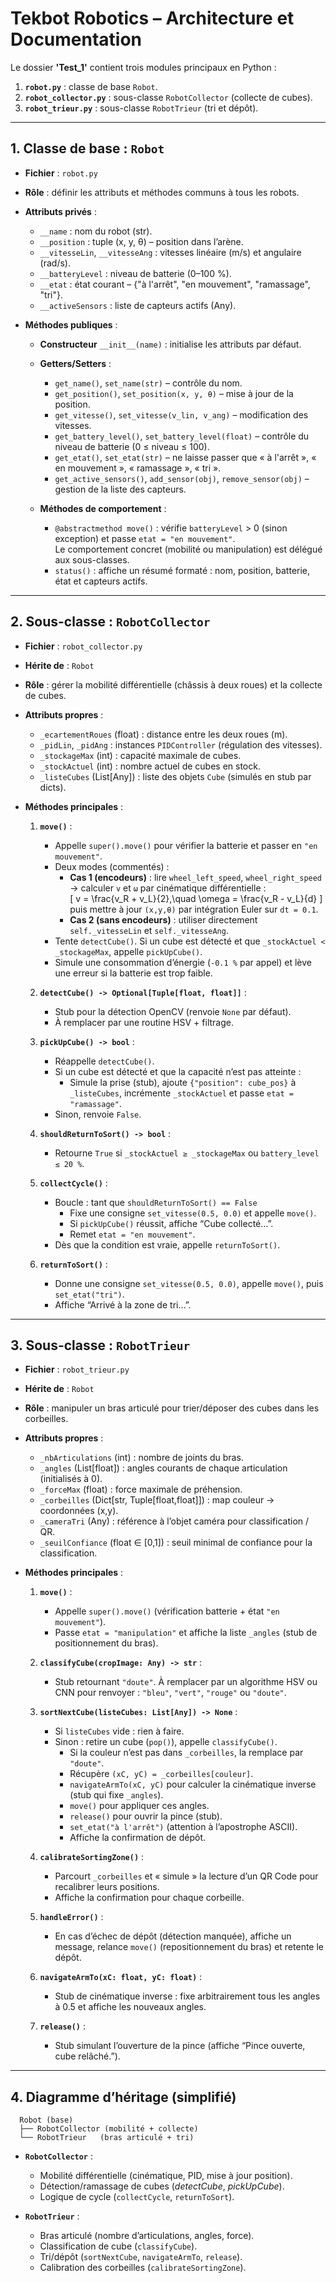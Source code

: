 # Tekbot Robotics – Architecture et Documentation

Le dossier **'Test_1'** contient trois modules principaux en Python :
1. **`robot.py`** : classe de base `Robot`.  
2. **`robot_collector.py`** : sous-classe `RobotCollector` (collecte de cubes).  
3. **`robot_trieur.py`** : sous-classe `RobotTrieur` (tri et dépôt).

---

## 1. Classe de base : `Robot`

- **Fichier** : `robot.py`  
- **Rôle** : définir les attributs et méthodes communs à tous les robots.  
- **Attributs privés** :
  - `__name` : nom du robot (str).  
  - `__position` : tuple (x, y, θ) – position dans l’arène.  
  - `__vitesseLin`, `__vitesseAng` : vitesses linéaire (m/s) et angulaire (rad/s).  
  - `__batteryLevel` : niveau de batterie (0–100 %).  
  - `__etat` : état courant – {"à l'arrêt", "en mouvement", "ramassage", "tri"}.  
  - `__activeSensors` : liste de capteurs actifs (Any).

- **Méthodes publiques** :
  - **Constructeur** `__init__(name)` : initialise les attributs par défaut.  
  - **Getters/Setters** :
    - `get_name()`, `set_name(str)` – contrôle du nom.  
    - `get_position()`, `set_position(x, y, θ)` – mise à jour de la position.  
    - `get_vitesse()`, `set_vitesse(v_lin, v_ang)` – modification des vitesses.  
    - `get_battery_level()`, `set_battery_level(float)` – contrôle du niveau de batterie (0 ≤ niveau ≤ 100).  
    - `get_etat()`, `set_etat(str)` – ne laisse passer que « à l'arrêt », « en mouvement », « ramassage », « tri ».  
    - `get_active_sensors()`, `add_sensor(obj)`, `remove_sensor(obj)` – gestion de la liste des capteurs.

  - **Méthodes de comportement** :
    - `@abstractmethod move()` : vérifie `batteryLevel` > 0 (sinon exception) et passe `etat = "en mouvement"`.  
      Le comportement concret (mobilité ou manipulation) est délégué aux sous-classes.
    - `status()` : affiche un résumé formaté : nom, position, batterie, état et capteurs actifs.

---

## 2. Sous-classe : `RobotCollector`

- **Fichier** : `robot_collector.py`  
- **Hérite de** : `Robot`  
- **Rôle** : gérer la mobilité différentielle (châssis à deux roues) et la collecte de cubes.

- **Attributs propres** :
  - `_ecartementRoues` (float) : distance entre les deux roues (m).  
  - `_pidLin`, `_pidAng` : instances `PIDController` (régulation des vitesses).  
  - `_stockageMax` (int) : capacité maximale de cubes.  
  - `_stockActuel` (int) : nombre actuel de cubes en stock.  
  - `_listeCubes` (List[Any]) : liste des objets `Cube` (simulés en stub par dicts).

- **Méthodes principales** :
  1. **`move()`** :
     - Appelle `super().move()` pour vérifier la batterie et passer en `"en mouvement"`.  
     - Deux modes (commentés) :
       - **Cas 1 (encodeurs)** : lire `wheel_left_speed`, `wheel_right_speed` → calculer `v` et `ω` par cinématique différentielle :  
         \[
         v = \frac{v_R + v_L}{2},\quad
         \omega = \frac{v_R - v_L}{d}
         \]
         puis mettre à jour `(x,y,θ)` par intégration Euler sur `dt = 0.1`.  
       - **Cas 2 (sans encodeurs)** : utiliser directement `self._vitesseLin` et `self._vitesseAng`.
     - Tente `detectCube()`. Si un cube est détecté et que `_stockActuel < _stockageMax`, appelle `pickUpCube()`.
     - Simule une consommation d’énergie (`-0.1 %` par appel) et lève une erreur si la batterie est trop faible.

  2. **`detectCube() -> Optional[Tuple[float, float]]`** : 
     - Stub pour la détection OpenCV (renvoie `None` par défaut).  
     - À remplacer par une routine HSV + filtrage.

  3. **`pickUpCube() -> bool`** :
     - Réappelle `detectCube()`.  
     - Si un cube est détecté et que la capacité n’est pas atteinte :
       - Simule la prise (stub), ajoute `{"position": cube_pos}` à `_listeCubes`, incrémente `_stockActuel` et passe `etat = "ramassage"`.  
     - Sinon, renvoie `False`.

  4. **`shouldReturnToSort() -> bool`** :
     - Retourne `True` si `_stockActuel ≥ _stockageMax` ou `battery_level ≤ 20 %`.

  5. **`collectCycle()`** :
     - Boucle : tant que `shouldReturnToSort() == False`
       - Fixe une consigne `set_vitesse(0.5, 0.0)` et appelle `move()`.  
       - Si `pickUpCube()` réussit, affiche “Cube collecté…”.  
       - Remet `etat = "en mouvement"`.  
     - Dès que la condition est vraie, appelle `returnToSort()`.

  6. **`returnToSort()`** :
     - Donne une consigne `set_vitesse(0.5, 0.0)`, appelle `move()`, puis `set_etat("tri")`.  
     - Affiche “Arrivé à la zone de tri…”.

---

## 3. Sous-classe : `RobotTrieur`

- **Fichier** : `robot_trieur.py`  
- **Hérite de** : `Robot`  
- **Rôle** : manipuler un bras articulé pour trier/déposer des cubes dans les corbeilles.

- **Attributs propres** :
  - `_nbArticulations` (int) : nombre de joints du bras.  
  - `_angles` (List[float]) : angles courants de chaque articulation (initialisés à 0).  
  - `_forceMax` (float) : force maximale de préhension.  
  - `_corbeilles` (Dict[str, Tuple[float,float]]) : map couleur → coordonnées (x,y).  
  - `_cameraTri` (Any) : référence à l’objet caméra pour classification / QR.  
  - `_seuilConfiance` (float ∈ [0,1]) : seuil minimal de confiance pour la classification.

- **Méthodes principales** :
  1. **`move()`** :
     - Appelle `super().move()` (vérification batterie + état `"en mouvement"`).  
     - Passe `etat = "manipulation"` et affiche la liste `_angles` (stub de positionnement du bras).

  2. **`classifyCube(cropImage: Any) -> str`** :
     - Stub retournant `"doute"`. À remplacer par un algorithme HSV ou CNN pour renvoyer : `"bleu"`, `"vert"`, `"rouge"` ou `"doute"`.

  3. **`sortNextCube(listeCubes: List[Any]) -> None`** :
     - Si `listeCubes` vide : rien à faire.  
     - Sinon : retire un cube (`pop()`), appelle `classifyCube()`.  
       - Si la couleur n’est pas dans `_corbeilles`, la remplace par `"doute"`.  
       - Récupère `(xC, yC) = _corbeilles[couleur]`.  
       - `navigateArmTo(xC, yC)` pour calculer la cinématique inverse (stub qui fixe `_angles`).  
       - `move()` pour appliquer ces angles.  
       - `release()` pour ouvrir la pince (stub).  
       - `set_etat("à l'arrêt")` (attention à l’apostrophe ASCII).  
       - Affiche la confirmation de dépôt.

  4. **`calibrateSortingZone()`** :
     - Parcourt `_corbeilles` et « simule » la lecture d’un QR Code pour recalibrer leurs positions.  
     - Affiche la confirmation pour chaque corbeille.

  5. **`handleError()`** :
     - En cas d’échec de dépôt (détection manquée), affiche un message, relance `move()` (repositionnement du bras) et retente le dépôt.

  6. **`navigateArmTo(xC: float, yC: float)`** :
     - Stub de cinématique inverse : fixe arbitrairement tous les angles à 0.5 et affiche les nouveaux angles.

  7. **`release()`** :
     - Stub simulant l’ouverture de la pince (affiche “Pince ouverte, cube relâché.”).

---

## 4. Diagramme d’héritage (simplifié)

      Robot (base)
      ├── RobotCollector (mobilité + collecte)
      └── RobotTrieur   (bras articulé + tri)

- **`RobotCollector`** :  
  - Mobilité différentielle (cinématique, PID, mise à jour position).  
  - Détection/ramassage de cubes (_detectCube_, _pickUpCube_).  
  - Logique de cycle (`collectCycle`, `returnToSort`).

- **`RobotTrieur`** :  
  - Bras articulé (nombre d’articulations, angles, force).  
  - Classification de cube (`classifyCube`).  
  - Tri/dépôt (`sortNextCube`, `navigateArmTo`, `release`).  
  - Calibration des corbeilles (`calibrateSortingZone`).


